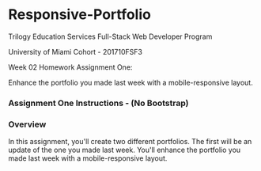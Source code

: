 # Responsive-Portfolio

Trilogy Education Services Full-Stack Web Developer Program

University of Miami Cohort - 201710FSF3

Week 02 Homework Assignment One:

Enhance the portfolio you made last week with a mobile-responsive layout.

### Assignment One Instructions - (No Bootstrap)

### Overview

In this assignment, you'll create two different portfolios. The first will be an update of the one you made last week. You'll enhance the portfolio you made last week with a mobile-responsive layout.
